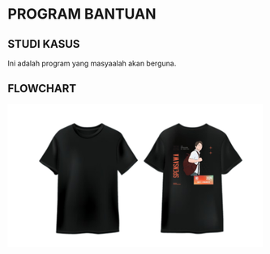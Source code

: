 # PROGRAM BANTUAN
## STUDI KASUS
Ini adalah program yang masyaalah akan berguna.
## FLOWCHART
![flowchart](flowchart.png)